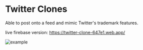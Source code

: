 # Twitter Clones

Able to post onto a feed and mimic Twitter's trademark features.

live firebase version: https://twitter-clone-647e1.web.app/

![example](/twitter/firebase_version/twitter.gif)
